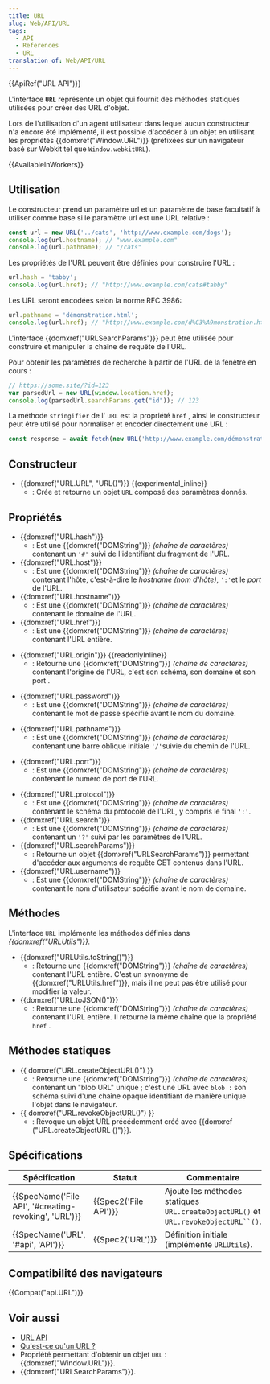 ```yaml
---
title: URL
slug: Web/API/URL
tags:
  - API
  - References
  - URL
translation_of: Web/API/URL
---
```

{{ApiRef("URL API")}}

L'interface **`URL`** représente un objet qui fournit des méthodes statiques utilisées pour créer des URL d'objet.

Lors de l'utilisation d'un agent utilisateur dans lequel aucun constructeur n'a encore été implémenté, il est possible d'accéder à un objet en utilisant les propriétés {{domxref("Window.URL")}} (préfixées sur un navigateur basé sur Webkit tel que `Window.webkitURL`).

{{AvailableInWorkers}}

## Utilisation

Le constructeur prend un paramètre url et un paramètre de base facultatif à utiliser comme base si le paramètre url est une URL relative :

```js
const url = new URL('../cats', 'http://www.example.com/dogs');
console.log(url.hostname); // "www.example.com"
console.log(url.pathname); // "/cats"
```

Les propriétés de l'URL peuvent être définies pour construire l'URL :

```js
url.hash = 'tabby';
console.log(url.href); // "http://www.example.com/cats#tabby"
```

Les URL seront encodées selon la norme RFC 3986:

```js
url.pathname = 'démonstration.html';
console.log(url.href); // "http://www.example.com/d%C3%A9monstration.html"
```

L'interface {{domxref("URLSearchParams")}}  peut être utilisée pour construire et manipuler la chaîne de requête de l'URL.

Pour obtenir les paramètres de recherche à partir de l'URL de la fenêtre en cours :

```js
// https://some.site/?id=123
var parsedUrl = new URL(window.location.href);
console.log(parsedUrl.searchParams.get("id")); // 123
```

La méthode `stringifier` de l' `URL` est la propriété `href` , ainsi le constructeur peut être utilisé pour normaliser et encoder directement une URL :

```js
const response = await fetch(new URL('http://www.example.com/démonstration.html'));
```

## Constructeur

- {{domxref("URL.URL", "URL()")}} {{experimental_inline}}
  - : Crée et retourne un objet `URL`  composé des paramètres donnés.

## Propriétés

- {{domxref("URL.hash")}}
  - : Est une {{domxref("DOMString")}} _(chaîne de caractères)_ contenant un `'#'` suivi de l'identifiant du fragment de l'URL.
- {{domxref("URL.host")}}
  - : Est une {{domxref("DOMString")}} _(chaîne de caractères)_ contenant l'hôte, c'est-à-dire le _hostname (nom d'hôte)_, `':'`et le _port_ de l'URL.
- {{domxref("URL.hostname")}}
  - : Est une {{domxref("DOMString")}} _(chaîne de caractères)_ contenant le domaine de l'URL.
- {{domxref("URL.href")}}
  - : Est une {{domxref("DOMString")}} _(chaîne de caractères)_ contenant l'URL entière.

<!---->

- {{domxref("URL.origin")}} {{readonlyInline}}
  - : Retourne une {{domxref("DOMString")}} _(chaîne de caractères)_ contenant l'origine de l'URL, c'est son schéma, son domaine et son port .

<!---->

- {{domxref("URL.password")}}
  - : Est une {{domxref("DOMString")}} _(chaîne de caractères)_ contenant le mot de passe spécifié avant le nom du domaine.

<!---->

- {{domxref("URL.pathname")}}
  - : Est une {{domxref("DOMString")}} _(chaîne de caractères)_ contenant une barre oblique initiale `'/'`suivie du chemin de l'URL.

<!---->

- {{domxref("URL.port")}}
  - : Est une {{domxref("DOMString")}} _(chaîne de caractères)_ contenant le numéro de port de l'URL.

<!---->

- {{domxref("URL.protocol")}}
  - : Est une {{domxref("DOMString")}} _(chaîne de caractères)_ contenant le schéma du protocole de l'URL, y compris le final `':'`.
- {{domxref("URL.search")}}
  - : Est une {{domxref("DOMString")}} _(chaîne de caractères)_ contenant un `'?'` suivi par les paramètres de l'URL.
- {{domxref("URL.searchParams")}}
  - : Retourne un objet {{domxref("URLSearchParams")}}  permettant d'accéder aux arguments de requête GET contenus dans l'URL.
- {{domxref("URL.username")}}
  - : Est une {{domxref("DOMString")}} _(chaîne de caractères)_ contenant le nom d'utilisateur spécifié avant le nom de domaine.

## Méthodes

L'interface `URL` implémente les méthodes définies dans _{{domxref("URLUtils")}}._

- {{domxref("URLUtils.toString()")}}
  - : Retourne une {{domxref("DOMString")}} _(chaîne de caractères)_ contenant l'URL entière. C'est un synonyme de {{domxref("URLUtils.href")}}, mais il ne peut pas être utilisé pour modifier la valeur.
- {{domxref("URL.toJSON()")}}
  - : Retourne une {{domxref("DOMString")}}   _(chaîne de caractères)_ contenant l'URL entière. Il retourne la même chaîne que la propriété `href` .

## Méthodes statiques

- {{ domxref("URL.createObjectURL()") }}
  - : Retourne une {{domxref("DOMString")}} _(chaîne de caractères)_ contenant un "blob URL" unique ; c'est une URL avec `blob :` son schéma suivi d'une chaîne opaque identifiant de manière unique l'objet dans le navigateur.
- {{ domxref("URL.revokeObjectURL()") }}
  - : Révoque un objet URL précédemment créé avec {{domxref ("URL.createObjectURL ()")}}.

## Spécifications

| Spécification                                                            | Statut                       | Commentaire                                                                           |
| ------------------------------------------------------------------------ | ---------------------------- | ------------------------------------------------------------------------------------- |
| {{SpecName('File API', '#creating-revoking', 'URL')}} | {{Spec2('File API')}} | Ajoute les méthodes statiques `URL.createObjectURL()` et ` URL.revokeObjectURL``() `. |
| {{SpecName('URL', '#api', 'API')}}                             | {{Spec2('URL')}}         | Définition initiale (implémente `URLUtils`).                                          |

## Compatibilité des navigateurs

{{Compat("api.URL")}}

## Voir aussi

- [URL API](/fr/docs/Web/API/URL_API)
- [Qu'est-ce qu'un URL ?](/fr/docs/Learn/Common_questions/What_is_a_URL)
- Propriété permettant d'obtenir un objet `URL` : {{domxref("Window.URL")}}.
- {{domxref("URLSearchParams")}}.
